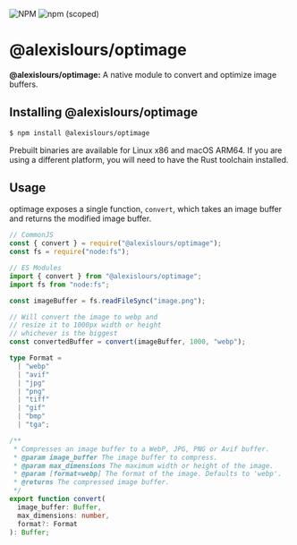![NPM](https://img.shields.io/npm/l/@alexislours/optimage) ![npm (scoped)](https://img.shields.io/npm/v/@alexislours/optimage)

# @alexislours/optimage

**@alexislours/optimage:** A native module to convert and optimize image buffers.

## Installing @alexislours/optimage

```sh
$ npm install @alexislours/optimage
```

Prebuilt binaries are available for Linux x86 and macOS ARM64. If you are using a different platform, you will need to have the Rust toolchain installed.

## Usage

optimage exposes a single function, `convert`, which takes an image buffer and returns the modified image buffer.

```js
// CommonJS
const { convert } = require("@alexislours/optimage");
const fs = require("node:fs");

// ES Modules
import { convert } from "@alexislours/optimage";
import fs from "node:fs";

const imageBuffer = fs.readFileSync("image.png");

// Will convert the image to webp and
// resize it to 1000px width or height
// whichever is the biggest
const convertedBuffer = convert(imageBuffer, 1000, "webp");
```

```ts
type Format =
  | "webp"
  | "avif"
  | "jpg"
  | "png"
  | "tiff"
  | "gif"
  | "bmp"
  | "tga";

/**
 * Compresses an image buffer to a WebP, JPG, PNG or Avif buffer.
 * @param image_buffer The image buffer to compress.
 * @param max_dimensions The maximum width or height of the image.
 * @param [format=webp] The format of the image. Defaults to 'webp'.
 * @returns The compressed image buffer.
 */
export function convert(
  image_buffer: Buffer,
  max_dimensions: number,
  format?: Format
): Buffer;
```
